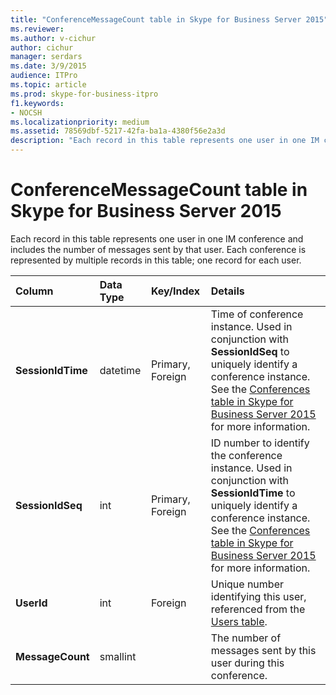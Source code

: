 ```yaml
---
title: "ConferenceMessageCount table in Skype for Business Server 2015"
ms.reviewer: 
ms.author: v-cichur
author: cichur
manager: serdars
ms.date: 3/9/2015
audience: ITPro
ms.topic: article
ms.prod: skype-for-business-itpro
f1.keywords:
- NOCSH
ms.localizationpriority: medium
ms.assetid: 78569dbf-5217-42fa-ba1a-4380f56e2a3d
description: "Each record in this table represents one user in one IM conference and includes the number of messages sent by that user. Each conference is represented by multiple records in this table; one record for each user."
---
```


# ConferenceMessageCount table in Skype for Business Server 2015
 
Each record in this table represents one user in one IM conference and includes the number of messages sent by that user. Each conference is represented by multiple records in this table; one record for each user.
  
|**Column**|**Data Type**|**Key/Index**|**Details**|
|:-----|:-----|:-----|:-----|
|**SessionIdTime** <br/> |datetime  <br/> |Primary, Foreign  <br/> |Time of conference instance. Used in conjunction with **SessionIdSeq** to uniquely identify a conference instance. See the [Conferences table in Skype for Business Server 2015](conferences.md) for more information. <br/> |
|**SessionIdSeq** <br/> |int  <br/> |Primary, Foreign  <br/> |ID number to identify the conference instance. Used in conjunction with **SessionIdTime** to uniquely identify a conference instance. See the [Conferences table in Skype for Business Server 2015](conferences.md) for more information. <br/> |
|**UserId** <br/> |int  <br/> |Foreign  <br/> |Unique number identifying this user, referenced from the [Users table](users.md).  <br/> |
|**MessageCount** <br/> |smallint  <br/> | <br/> |The number of messages sent by this user during this conference.  <br/> |
   

